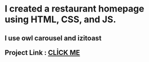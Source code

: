 #   I created a restaurant homepage using HTML, CSS, and JS. 
  <h2> I use owl carousel  and izitoast 
  <p> Project Link :  <a href="https://ferhatkarakuss.github.io/restaurant-site-practice/"> CLİCK ME </a>  </p>  
